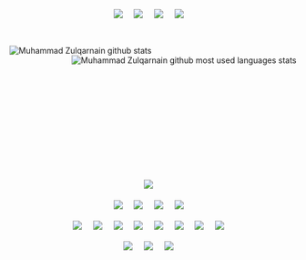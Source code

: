 <!--
**mhd-zulqarnain/mhd-zulqarnain** is a ✨ _special_ ✨ repository because its `README.md` (this file) appears on your GitHub profile.

Here are some ideas to get you started:

- 🔭 I’m currently working on ...
- 🌱 I’m currently learning ...
- 👯 I’m looking to collaborate on ...
- 🤔 I’m looking for help with ...
- 💬 Ask me about ...
- 📫 How to reach me: ...
- 😄 Pronouns: ...
- ⚡ Fun fact: ...
-->

<p align="center">
  <a target="_blank"href="https://github.com/mhd-zulqarnain/"><img src="https://img.shields.io/badge/Muhamamd %20Zulqarnain-Welcomes%20You-007afb?style=for-the-badge&logo=github&labelColor=2ea043&logoColor=FFFFFF&color=f0fff0" /></a>&nbsp;&nbsp;&nbsp;&nbsp;
  <a target="_blank"href="https://www.linkedin.com/in/mhd-zulqarnain/"><img src="https://img.shields.io/badge/linkedin-%230077B5.svg?&style=for-the-badge&logo=linkedin&logoColor=white" /></a>&nbsp;&nbsp;&nbsp;&nbsp;
<a href="mailto:mhd.zeeq@gmail.com?subject=Hello%20MuhammadZulqarnain,%20From%20Github"><img src="https://img.shields.io/badge/gmail-%23D14836.svg?&style=for-the-badge&logo=gmail&logoColor=white" /></a>&nbsp;&nbsp;&nbsp;&nbsp;
  <a target="_blank"href="https://stackoverflow.com/users/6825339/zulqarnain/"><img src="https://img.shields.io/badge/Stack_Overflow-FE7A16?style=for-the-badge&logo=stack-overflow&logoColor=white" /></a>&nbsp;&nbsp;&nbsp;&nbsp;
</p>
<br>
<p>
   <img align="left" src="https://github-readme-stats.vercel.app/api?username=mhd-zulqarnain&theme=vue-dark&show_icons=true&bg_color=000000" alt="Muhammad Zulqarnain github stats"/>
  
   <img align="right" src="https://github-readme-stats.vercel.app/api/top-langs/?username=mhd-zulqarnain&theme=vue-dark&show_icons=true&bg_color=000000" alt="Muhammad Zulqarnain github most used languages stats"/>
</p>
<br>
<br>
<br>
<br>
<br>
<br>
<br>
<br>
<br>
<br>
<br>
<br>
<br>

<p align="center">
  <img src="https://img.shields.io/badge/-SKILLS-2ea043?style=for-the-badge&logo=shikimori" />&nbsp;&nbsp;&nbsp;&nbsp;
  <br>
  <br>
  <img src="https://img.shields.io/badge/Android-3DDC84?style=for-the-badge&logo=android&logoColor=white" />&nbsp;&nbsp;&nbsp;&nbsp;
  <img src="https://img.shields.io/badge/Android %20-Jetpack-007afb?style=for-the-badge&logo=android&logoColor=white&labelColor=3DDC84&color=1a73e8" />&nbsp;&nbsp;&nbsp;&nbsp;
  <img src="https://img.shields.io/badge/Modern Android Development-3DDC84?style=for-the-badge&logo=android&logoColor=white" />&nbsp;&nbsp;&nbsp;&nbsp;
  <img src="https://img.shields.io/badge/Android Architecture-3DDC84?style=for-the-badge&logo=android&logoColor=white" />&nbsp;&nbsp;&nbsp;&nbsp;
  <br>
  <br>
  <img src="https://img.shields.io/badge/Kotlin-f58813?&style=for-the-badge&logo=kotlin&logoColor=white" />&nbsp;&nbsp;&nbsp;&nbsp;
  <img src="https://img.shields.io/badge/Java-845306?style=for-the-badge&logo=java&logoColor=white" />&nbsp;&nbsp;&nbsp;&nbsp;
  <img src="https://img.shields.io/badge/HTML5-E34F26?style=for-the-badge&logo=html5&logoColor=white" />&nbsp;&nbsp;&nbsp;&nbsp;
  <img src="https://img.shields.io/badge/CSS3-1572B6?style=for-the-badge&logo=css3&logoColor=white" />&nbsp;&nbsp;&nbsp;&nbsp;
  <img src="https://img.shields.io/badge/Material--UI-0081CB?style=for-the-badge&logo=material-ui&logoColor=white" />&nbsp;&nbsp;&nbsp;&nbsp;
  <img src="https://img.shields.io/badge/SQLite-07405E?style=for-the-badge&logo=sqlite&logoColor=white" />&nbsp;&nbsp;&nbsp;&nbsp;
  <img src="https://img.shields.io/badge/MySQL-00000F?style=for-the-badge&logo=mysql&logoColor=white" />&nbsp;&nbsp;&nbsp;&nbsp;
  <img src="https://img.shields.io/badge/PostgreSQL-316192?style=for-the-badge&logo=postgresql&logoColor=white" />&nbsp;&nbsp;&nbsp;&nbsp;
  <br>
  <br>
  <img src="https://img.shields.io/badge/Heroku-430098?style=for-the-badge&logo=heroku&logoColor=white" />&nbsp;&nbsp;&nbsp;&nbsp;
  <img src="https://img.shields.io/badge/firebase%20-%23039BE5.svg?&style=for-the-badge&logo=firebase"/>&nbsp;&nbsp;&nbsp;&nbsp;
  <img src="https://img.shields.io/badge/php-%23777BB4.svg?style=for-the-badge&logo=php&logoColor=white"/>&nbsp;&nbsp;&nbsp;&nbsp;
  
</p>

